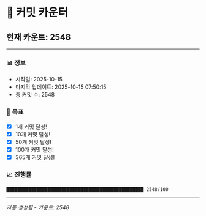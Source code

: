 # 🔢 커밋 카운터

## 현재 카운트: 2548

---

### 📊 정보
- 시작일: 2025-10-15
- 마지막 업데이트: 2025-10-15 07:50:15
- 총 커밋 수: 2548

### 🎯 목표
- [x] 1개 커밋 달성!
- [x] 10개 커밋 달성!
- [x] 50개 커밋 달성!
- [x] 100개 커밋 달성!
- [x] 365개 커밋 달성!

### 📈 진행률
```
██████████████████████████████████████████████████ 2548/100
```

---
*자동 생성됨 - 카운트: 2548*

